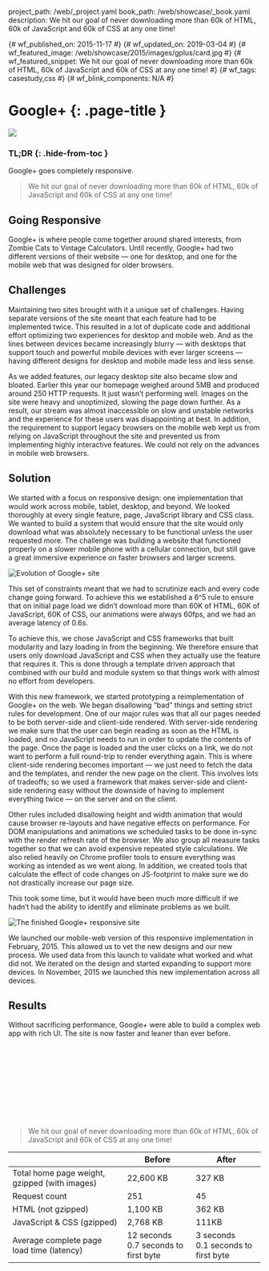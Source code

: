 project_path: /web/_project.yaml
book_path: /web/showcase/_book.yaml
description: We hit our goal of never downloading more than 60k of HTML, 60k of JavaScript and 60k of CSS at any one time!

{# wf_published_on: 2015-11-17 #}
{# wf_updated_on: 2019-03-04 #}
{# wf_featured_image: /web/showcase/2015/images/gplus/card.jpg #}
{# wf_featured_snippet: We hit our goal of never downloading more than 60k of HTML, 60k of JavaScript and 60k of CSS at any one time! #}
{# wf_tags: casestudy,css #}
{# wf_blink_components: N/A #}

# Google+ {: .page-title }

<img src="images/gplus/main.png" class="attempt-right">

### TL;DR {: .hide-from-toc }

Google+ goes completely responsive.

> We hit our goal of never downloading more than 60k of HTML, 60k of
> JavaScript and 60k of CSS at any one time!

## Going Responsive

Google+ is where people come together around shared interests, from
Zombie Cats to Vintage Calculators. Until recently,
Google+ had two different versions of their website &mdash; one for desktop,
and one for the mobile web that was designed for older browsers.

## Challenges

Maintaining two sites brought with it a unique set of challenges. Having
separate versions of the site meant that each feature had to be implemented
twice. This resulted in a lot of duplicate code and additional effort optimizing
two experiences for desktop and mobile web. And as the lines between devices
became increasingly blurry &mdash; with desktops that support touch and
powerful mobile devices with ever larger screens &mdash; having different
designs for desktop and mobile made less and less sense.

As we added features, our legacy desktop site also became slow and bloated.
Earlier this year our homepage weighed around 5MB and produced around 250 HTTP
requests. It just wasn’t performing well. Images on the site were heavy and
unoptimized, slowing the page down further. As a result, our stream was almost
inaccessible on slow and unstable networks and the experience for these users
was disappointing at best. In addition, the requirement to support legacy
browsers on the mobile web kept us from relying on JavaScript throughout the
site and prevented us from implementing highly interactive features. We
could not rely on the advances in mobile web browsers.

## Solution

We started with a focus on responsive design: one implementation that would
work across mobile, tablet, desktop, and beyond. We looked thoroughly at every
single feature, page, JavaScript library and CSS class. We wanted to build a
system that would ensure that the site would only download what was absolutely
necessary to be functional unless the user requested more. The challenge was
building a website that functioned properly on a slower mobile phone with a
cellular connection, but still gave a great immersive experience on faster
browsers and larger screens.

<img src="images/gplus/timeline.jpg" alt="Evolution of Google+ site">

This set of constraints meant that we had to scrutinize each and every code
change going forward. To achieve this we established a 6^5 rule to ensure that
on initial page load we didn’t download more than 60K of HTML, 60K of
JavaScript, 60K of CSS, our animations were always 60fps, and we had an average
latency of 0.6s.

To achieve this, we chose JavaScript and CSS frameworks that built modularity
and lazy loading in from the beginning. We therefore ensure that users only
download JavaScript and CSS when they actually use the feature that requires it.
This is done through a template driven approach that combined with our build and
module system so that things work with almost no effort from developers.

With this new framework, we started prototyping a reimplementation of Google+ on
the web. We began disallowing “bad” things and setting strict rules for
development. One of our major rules was that all our pages needed to be both
server-side and client-side rendered. With server-side rendering we make sure
that the user can begin reading as soon as the HTML is loaded, and no
JavaScript needs to run in order to update the contents of the page. Once the
page is loaded and the user clicks on a link, we do not want to perform a full
round-trip to render everything again. This is where client-side rendering
becomes important &mdash; we just need to fetch the data and the templates,
and render the new page on the client. This involves lots of tradeoffs; so we
used a framework that makes server-side and client-side rendering easy without
the downside of having to implement everything twice &mdash; on the server
and on the client.

Other rules included disallowing height and width animation that would cause
browser re-layouts and have negative effects on performance. For DOM
manipulations and animations we scheduled tasks to be done in-sync with the
render refresh rate of the browser. We also group all measure tasks together
so that we can avoid expensive repeated style calculations. We also relied
heavily on Chrome profiler tools to ensure everything was working as intended
as we went along. In addition, we created tools that calculate the effect of
code changes on JS-footprint to make sure we do not drastically increase
our page size.

This took some time, but it would have been much more difficult if we hadn’t
had the ability to identify and eliminate problems as we built.

<img src="images/gplus/after.jpg" alt="The finished Google+ responsive site">

We launched our mobile-web version of this responsive implementation in
February, 2015. This allowed us to vet the new designs and our new process.
We used data from this launch to validate what worked and what did not. We
iterated on the design and started expanding to support more devices. In
November, 2015 we launched this new implementation across all devices.

## Results

Without sacrificing performance, Google+ were able to build a complex web app
with rich UI. The site is now faster and leaner than ever before.

<div class="video-wrapper-full-width">
  <iframe class="devsite-embedded-youtube-video" data-video-id="MaQcCQQTs6E"
          data-autohide="1" data-showinfo="0" frameborder="0" allowfullscreen>
  </iframe>
</div>

> We hit our goal of never downloading more than 60k of HTML, 60k of
> JavaScript and 60k of CSS at any one time!

<table class="">
  <thead>
    <tr>
      <th></th>
      <th>Before</th>
      <th>After</th>
    </tr>
  </thead>
  <tbody>
    <tr>
      <td>Total home page weight, gzipped (with images)</td>
      <td>22,600 KB</td>
      <td>327 KB</td>
    </tr>
    <tr>
      <td>Request count</td>
      <td>251</td>
      <td>45</td>
    </tr>
    <tr>
      <td>HTML (not gzipped)</td>
      <td>1,100 KB</td>
      <td>362 KB</td>
    </tr>
    <tr>
      <td>JavaScript &amp; CSS (gzipped)</td>
      <td>2,768 KB</td>
      <td>111KB</td>
    </tr>
    <tr>
      <td>Average complete page load time (latency)</td>
      <td>12 seconds<br>0.7 seconds to first byte</td>
      <td>3 seconds<br>0.1 seconds to first byte</td>
    </tr>
  </tbody>
</table>
